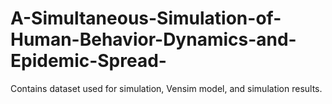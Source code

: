 # A-Simultaneous-Simulation-of-Human-Behavior-Dynamics-and-Epidemic-Spread-
Contains dataset used for simulation, Vensim model, and simulation results.
